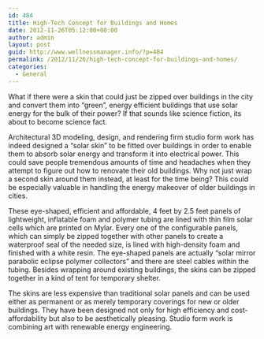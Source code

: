 ```yaml
---
id: 484
title: High-Tech Concept for Buildings and Homes
date: 2012-11-26T05:12:00+00:00
author: admin
layout: post
guid: http://www.wellnessmanager.info/?p=484
permalink: /2012/11/26/high-tech-concept-for-buildings-and-homes/
categories:
  - General
---
```

What if there were a skin that could just be zipped over buildings in the city and convert them into &#8220;green&#8221;, energy efficient buildings that use solar energy for the bulk of their power? If that sounds like science fiction, its about to become science fact.

Architectural 3D modeling, design, and rendering firm studio form work has indeed designed a &#8220;solar skin&#8221; to be fitted over buildings in order to enable them to absorb solar energy and transform it into electrical power. This could save people tremendous amounts of time and headaches when they attempt to figure out how to renovate their old buildings. Why not just wrap a second skin around them instead, at least for the time being? This could be especially valuable in handling the energy makeover of older buildings in cities.

These eye-shaped, efficient and affordable, 4 feet by 2.5 feet panels of lightweight, inflatable foam and polymer tubing are lined with thin film solar cells which are printed on Mylar. Every one of the configurable panels, which can simply be zipped together with other panels to create a waterproof seal of the needed size, is lined with high-density foam and finished with a white resin. The eye-shaped panels are actually &#8220;solar mirror parabolic eclipse polymer collectors&#8221; and there are steel cables within the tubing. Besides wrapping around existing buildings, the skins can be zipped together in a kind of tent for temporary shelter.

The skins are less expensive than traditional solar panels and can be used either as permanent or as merely temporary coverings for new or older buildings. They have been designed not only for high efficiency and cost-affordability but also to be aesthetically pleasing. Studio form work is combining art with renewable energy engineering.